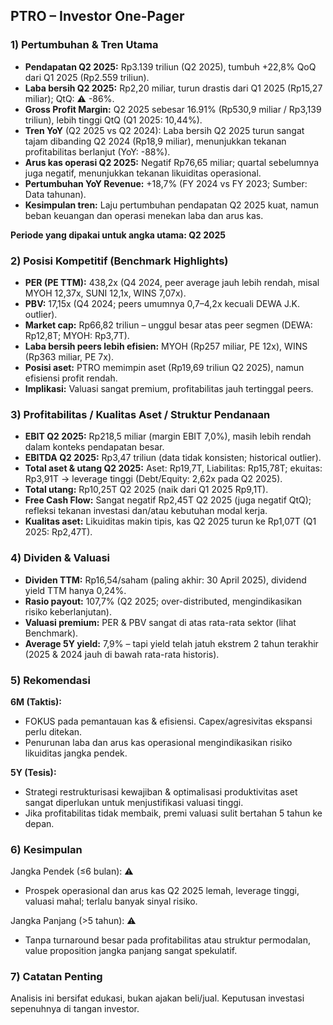 ## PTRO – Investor One-Pager

### 1) Pertumbuhan & Tren Utama
- **Pendapatan Q2 2025:** Rp3.139 triliun (Q2 2025), tumbuh +22,8% QoQ dari Q1 2025 (Rp2.559 triliun).
- **Laba bersih Q2 2025:** Rp2,20 miliar, turun drastis dari Q1 2025 (Rp15,27 miliar); QtQ: ⚠️ -86%.
- **Gross Profit Margin:** Q2 2025 sebesar 16.91% (Rp530,9 miliar / Rp3,139 triliun), lebih tinggi QtQ (Q1 2025: 10,44%).
- **Tren YoY** (Q2 2025 vs Q2 2024): Laba bersih Q2 2025 turun sangat tajam dibanding Q2 2024 (Rp18,9 miliar), menunjukkan tekanan profitabilitas berlanjut (YoY: -88%).
- **Arus kas operasi Q2 2025:** Negatif Rp76,65 miliar; quartal sebelumnya juga negatif, menunjukkan tekanan likuiditas operasional.
- **Pertumbuhan YoY Revenue:** +18,7% (FY 2024 vs FY 2023; Sumber: Data tahunan).
- **Kesimpulan tren:** Laju pertumbuhan pendapatan Q2 2025 kuat, namun beban keuangan dan operasi menekan laba dan arus kas.

**Periode yang dipakai untuk angka utama: Q2 2025**

### 2) Posisi Kompetitif (Benchmark Highlights)
- **PER (PE TTM):** 438,2x (Q4 2024, peer average jauh lebih rendah, misal MYOH 12,37x, SUNI 12,1x, WINS 7,07x).
- **PBV:** 17,15x (Q4 2024; peers umumnya 0,7–4,2x kecuali DEWA J.K. outlier).
- **Market cap:** Rp66,82 triliun – unggul besar atas peer segmen (DEWA: Rp12,8T; MYOH: Rp3,7T).
- **Laba bersih peers lebih efisien:** MYOH (Rp257 miliar, PE 12x), WINS (Rp363 miliar, PE 7x).
- **Posisi aset:** PTRO memimpin aset (Rp19,69 triliun Q2 2025), namun efisiensi profit rendah.
- **Implikasi:** Valuasi sangat premium, profitabilitas jauh tertinggal peers.

### 3) Profitabilitas / Kualitas Aset / Struktur Pendanaan
- **EBIT Q2 2025:** Rp218,5 miliar (margin EBIT 7,0%), masih lebih rendah dalam konteks pendapatan besar.
- **EBITDA Q2 2025:** Rp3,47 triliun (data tidak konsisten; historical outlier).
- **Total aset & utang Q2 2025:** Aset: Rp19,7T, Liabilitas: Rp15,78T; ekuitas: Rp3,91T → leverage tinggi (Debt/Equity: 2,62x pada Q2 2025).
- **Total utang:** Rp10,25T Q2 2025 (naik dari Q1 2025 Rp9,1T).
- **Free Cash Flow:** Sangat negatif Rp2,45T Q2 2025 (juga negatif QtQ); refleksi tekanan investasi dan/atau kebutuhan modal kerja.
- **Kualitas aset:** Likuiditas makin tipis, kas Q2 2025 turun ke Rp1,07T (Q1 2025: Rp2,47T).

### 4) Dividen & Valuasi
- **Dividen TTM:** Rp16,54/saham (paling akhir: 30 April 2025), dividend yield TTM hanya 0,24%.
- **Rasio payout:** 107,7% (Q2 2025; over-distributed, mengindikasikan risiko keberlanjutan).
- **Valuasi premium:** PER & PBV sangat di atas rata-rata sektor (lihat Benchmark).
- **Average 5Y yield:** 7,9% – tapi yield telah jatuh ekstrem 2 tahun terakhir (2025 & 2024 jauh di bawah rata-rata historis).

### 5) Rekomendasi
**6M (Taktis):** 
- FOKUS pada pemantauan kas & efisiensi. Capex/agresivitas ekspansi perlu ditekan.
- Penurunan laba dan arus kas operasional mengindikasikan risiko likuiditas jangka pendek.

**5Y (Tesis):**
- Strategi restrukturisasi kewajiban & optimalisasi produktivitas aset sangat diperlukan untuk menjustifikasi valuasi tinggi.
- Jika profitabilitas tidak membaik, premi valuasi sulit bertahan 5 tahun ke depan.

### 6) Kesimpulan
Jangka Pendek (≤6 bulan): ⚠️  
- Prospek operasional dan arus kas Q2 2025 lemah, leverage tinggi, valuasi mahal; terlalu banyak sinyal risiko.

Jangka Panjang (>5 tahun): ⚠️  
- Tanpa turnaround besar pada profitabilitas atau struktur permodalan, value proposition jangka panjang sangat spekulatif.

### 7) Catatan Penting
Analisis ini bersifat edukasi, bukan ajakan beli/jual. Keputusan investasi sepenuhnya di tangan investor.